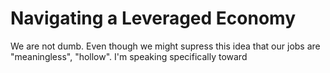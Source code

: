 # Navigating a Leveraged Economy

We are not dumb. Even though we might supress this idea that our jobs are "meaningless", "hollow". I'm speaking specifically toward
